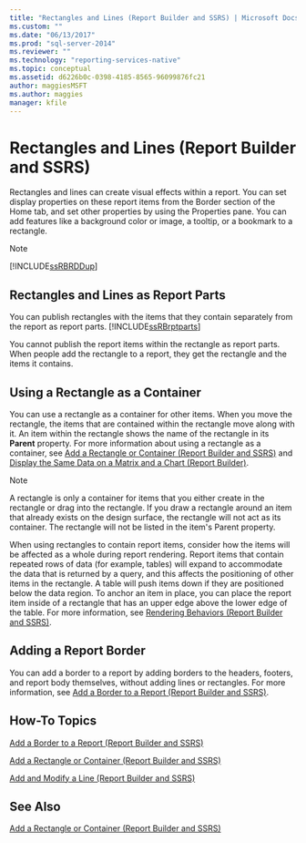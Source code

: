 ```yaml
---
title: "Rectangles and Lines (Report Builder and SSRS) | Microsoft Docs"
ms.custom: ""
ms.date: "06/13/2017"
ms.prod: "sql-server-2014"
ms.reviewer: ""
ms.technology: "reporting-services-native"
ms.topic: conceptual
ms.assetid: d6226b0c-0398-4185-8565-96099876fc21
author: maggiesMSFT
ms.author: maggies
manager: kfile
---
```

# Rectangles and Lines (Report Builder and SSRS)
  Rectangles and lines can create visual effects within a report. You can set display properties on these report items from the Border section of the Home tab, and set other properties by using the Properties pane. You can add features like a background color or image, a tooltip, or a bookmark to a rectangle.  
  
> [!NOTE]  
>  [!INCLUDE[ssRBRDDup](../../includes/ssrbrddup-md.md)]  
  
##  <a name="RectanglesLinesReportParts"></a> Rectangles and Lines as Report Parts  
 You can publish rectangles with the items that they contain separately from the report as report parts. [!INCLUDE[ssRBrptparts](../../includes/ssrbrptparts-md.md)]  
  
 You cannot publish the report items within the rectangle as report parts. When people add the rectangle to a report, they get the rectangle and the items it contains.  
  

  
##  <a name="RectangleAsContainer"></a> Using a Rectangle as a Container  
 You can use a rectangle as a container for other items. When you move the rectangle, the items that are contained within the rectangle move along with it. An item within the rectangle shows the name of the rectangle in its **Parent** property. For more information about using a rectangle as a container, see [Add a Rectangle or Container &#40;Report Builder and SSRS&#41;](add-a-rectangle-or-container-report-builder-and-ssrs.md) and [Display the Same Data on a Matrix and a Chart &#40;Report Builder&#41;](display-the-same-data-on-a-matrix-and-a-chart-report-builder.md).  
  
> [!NOTE]  
>  A rectangle is only a container for items that you either create in the rectangle or drag into the rectangle. If you draw a rectangle around an item that already exists on the design surface, the rectangle will not act as its container. The rectangle will not be listed in the item's Parent property.  
  
 When using rectangles to contain report items, consider how the items will be affected as a whole during report rendering. Report items that contain repeated rows of data (for example, tables) will expand to accommodate the data that is returned by a query, and this affects the positioning of other items in the rectangle. A table will push items down if they are positioned below the data region. To anchor an item in place, you can place the report item inside of a rectangle that has an upper edge above the lower edge of the table. For more information, see [Rendering Behaviors &#40;Report Builder  and SSRS&#41;](rendering-behaviors-report-builder-and-ssrs.md).  
  

  
##  <a name="ReportBorder"></a> Adding a Report Border  
 You can add a border to a report by adding borders to the headers, footers, and report body themselves, without adding lines or rectangles. For more information, see [Add a Border to a Report &#40;Report Builder and SSRS&#41;](add-a-border-to-a-report-report-builder-and-ssrs.md).  
  

  
##  <a name="HowTo"></a> How-To Topics  
 [Add a Border to a Report &#40;Report Builder and SSRS&#41;](add-a-border-to-a-report-report-builder-and-ssrs.md)  
  
 [Add a Rectangle or Container &#40;Report Builder and SSRS&#41;](add-a-rectangle-or-container-report-builder-and-ssrs.md)  
  
 [Add and Modify a Line &#40;Report Builder and SSRS&#41;](add-and-modify-a-line-report-builder-and-ssrs.md)  
  
## See Also  
 [Add a Rectangle or Container &#40;Report Builder and SSRS&#41;](add-a-rectangle-or-container-report-builder-and-ssrs.md)  
  
  
